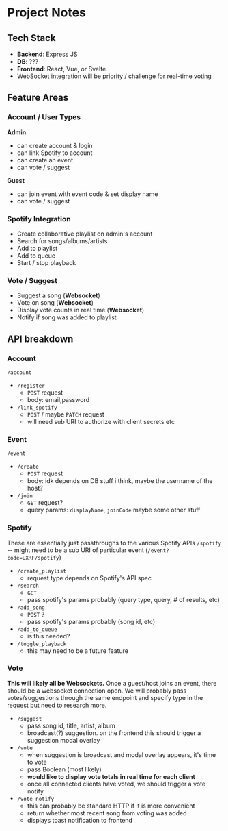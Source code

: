 # Project Notes

## Tech Stack

- **Backend**: Express JS
- **DB**: ???
- **Frontend**: React, Vue, or Svelte
- WebSocket integration will be priority / challenge for real-time voting

## Feature Areas

### Account / User Types

**Admin**

- can create account & login
- can link Spotify to account
- can create an event
- can vote / suggest

**Guest**

- can join event with event code & set display name
- can vote / suggest

### Spotify Integration

- Create collaborative playlist on admin's account
- Search for songs/albums/artists
- Add to playlist
- Add to queue
- Start / stop playback

### Vote / Suggest

- Suggest a song (**Websocket**)
- Vote on song (**Websocket**)
- Display vote counts in real time (**Websocket**)
- Notify if song was added to playlist

## API breakdown

### Account

`/account`

- `/register`
  - `POST` request
  - body: email,password
- `/link_spotify`
  - `POST` / maybe `PATCH` request
  - will need sub URI to authorize with client secrets etc

### Event

`/event`

- `/create`
  - `POST` request
  - body: idk depends on DB stuff i think, maybe the username of the host?
- `/join`
  - `GET` request?
  - query params: `displayName`, `joinCode` maybe some other stuff

### Spotify

These are essentially just passthroughs to the various Spotify APIs
`/spotify` -- might need to be a sub URI of particular event (`/event?code=UXRF/spotify`)

- `/create_playlist`
  - request type depends on Spotify's API spec
- `/search`
  - `GET`
  - pass spotify's params probably (query type, query, # of results, etc)
- `/add_song`
  - `POST` ?
  - pass spotify's params probably (song id, etc)
- `/add_to_queue`
  - is this needed?
- `/toggle_playback`
  - this may need to be a future feature

### Vote

**This will likely all be Websockets.**
Once a guest/host joins an event, there should be a websocket connection open.
We will probably pass votes/suggestions through the same endpoint and specify type in the request but need to research more.

- `/suggest`
  - pass song id, title, artist, album
  - broadcast(?) suggestion. on the frontend this should trigger a suggestion modal overlay
- `/vote`
  - when suggestion is broadcast and modal overlay appears, it's time to vote
  - pass Boolean (most likely)
  - **would like to display vote totals in real time for each client**
  - once all connected clients have voted, we should trigger a vote notify
- `/vote_notify`
  - this can probably be standard HTTP if it is more convenient
  - return whether most recent song from voting was added
  - displays toast notification to frontend
